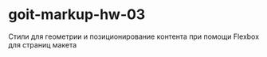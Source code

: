 # goit-markup-hw-03
Cтили для геометрии и позиционирование контента при помощи Flexbox для страниц макета
